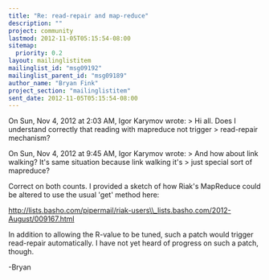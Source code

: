 ```yaml
---
title: "Re: read-repair and map-reduce"
description: ""
project: community
lastmod: 2012-11-05T05:15:54-08:00
sitemap:
  priority: 0.2
layout: mailinglistitem
mailinglist_id: "msg09192"
mailinglist_parent_id: "msg09189"
author_name: "Bryan Fink"
project_section: "mailinglistitem"
sent_date: 2012-11-05T05:15:54-08:00
---
```



On Sun, Nov 4, 2012 at 2:03 AM, Igor Karymov  wrote:
&gt; Hi all. Does I understand correctly that reading with mapreduce not trigger
&gt; read-repair mechanism?

On Sun, Nov 4, 2012 at 9:45 AM, Igor Karymov  wrote:
&gt; And how about link walking? It's same situation because link walking it's
&gt; just special sort of mapreduce?

Correct on both counts. I provided a sketch of how Riak's MapReduce
could be altered to use the usual 'get' method here:

http://lists.basho.com/pipermail/riak-users\\_lists.basho.com/2012-August/009167.html

In addition to allowing the R-value to be tuned, such a patch would
trigger read-repair automatically. I have not yet heard of progress on
such a patch, though.

-Bryan

